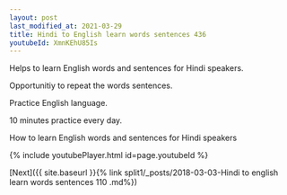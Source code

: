 ```yaml
---
layout: post
last_modified_at: 2021-03-29
title: Hindi to English learn words sentences 436 
youtubeId: XmnKEhU85Is
---
```

 
 
Helps to learn English words and sentences for Hindi speakers.

Opportunitiy to repeat the words sentences. 

Practice English language. 
 
10 minutes practice every day. 
 
How to learn English words and sentences for Hindi speakers 
 
{% include youtubePlayer.html id=page.youtubeId %}
 
 
[Next]({{ site.baseurl }}{% link  split1/_posts/2018-03-03-Hindi to english learn words sentences 110 .md%})
 
